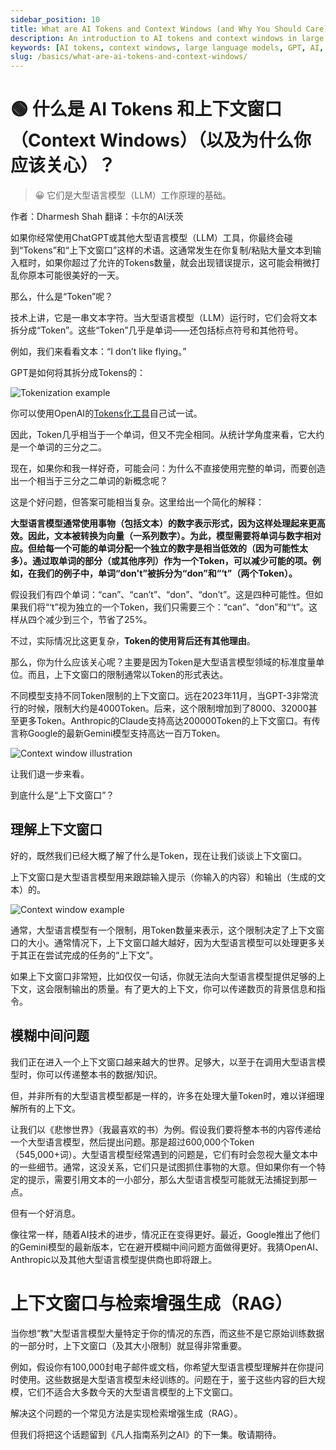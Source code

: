 ```yaml
---
sidebar_position: 10
title: What are AI Tokens and Context Windows (and Why You Should Care)?
description: An introduction to AI tokens and context windows in large language models, explaining their significance and how they impact AI performance.
keywords: [AI tokens, context windows, large language models, GPT, AI, artificial intelligence, OpenAI, language processing]
slug: /basics/what-are-ai-tokens-and-context-windows/
---
```

# 🟢 什么是 AI Tokens 和上下文窗口（Context Windows）（以及为什么你应该关心）？

> 😀 它们是大型语言模型（LLM）工作原理的基础。

作者：Dharmesh Shah
翻译：卡尔的AI沃茨

如果你经常使用ChatGPT或其他大型语言模型（LLM）工具，你最终会碰到“Tokens”和“上下文窗口”这样的术语。这通常发生在你复制/粘贴大量文本到输入框时，如果你超过了允许的Tokens数量，就会出现错误提示，这可能会稍微打乱你原本可能很美好的一天。

那么，什么是“Token”呢？

技术上讲，它是一串文本字符。当大型语言模型（LLM）运行时，它们会将文本拆分成“Token”。这些“Token”几乎是单词——还包括标点符号和其他符号。

例如，我们来看看文本：“I don’t like flying。”

GPT是如何将其拆分成Tokens的：

![Tokenization example](https://cdn.jsdelivr.net/gh/donttal/imgbed/img/637da0d52eeab2dc6b91aa81bb684666.jpg)

你可以使用OpenAI的[Tokens化工具](https://platform.openai.com/tokenizer?utm_source=simple.ai&utm_medium=referral&utm_campaign=what-are-ai-tokens-and-context-windows-and-why-should-you-care)自己试一试。

因此，Token几乎相当于一个单词，但又不完全相同。从统计学角度来看，它大约是一个单词的三分之二。

现在，如果你和我一样好奇，可能会问：为什么不直接使用完整的单词，而要创造出一个相当于三分之二单词的新概念呢？

这是个好问题，但答案可能相当复杂。这里给出一个简化的解释：

**大型语言模型通常使用事物（包括文本）的数字表示形式，因为这样处理起来更高效。因此，文本被转换为向量（一系列数字）。为此，模型需要将单词与数字相对应。但给每一个可能的单词分配一个独立的数字是相当低效的（因为可能性太多）。通过取单词的部分（或其他序列）作为一个Token，可以减少可能的项。例如，在我们的例子中，单词“don't”被拆分为“don”和“‘t”（两个Token）。**

假设我们有四个单词：“can”、“can’t”、“don”、“don’t”。这是四种可能性。但如果我们将“‘t”视为独立的一个Token，我们只需要三个：“can”、“don”和“‘t”。这样从四个减少到三个，节省了25%。

不过，实际情况比这更复杂，**Token的使用背后还有其他理由**。

那么，你为什么应该关心呢？主要是因为Token是大型语言模型领域的标准度量单位。而且，上下文窗口的限制通常以Token的形式表达。

不同模型支持不同Token限制的上下文窗口。远在2023年11月，当GPT-3非常流行的时候，限制大约是4000Token。后来，这个限制增加到了8000、32000甚至更多Token。Anthropic的Claude支持高达200000Token的上下文窗口。有传言称Google的最新Gemini模型支持高达一百万Token。

![Context window illustration](https://cdn.jsdelivr.net/gh/donttal/imgbed/img/73a40a610062d4e17372ec54c65fc03e.jpg)

让我们退一步来看。

到底什么是“上下文窗口”？

## 理解上下文窗口

好的，既然我们已经大概了解了什么是Token，现在让我们谈谈上下文窗口。

上下文窗口是大型语言模型用来跟踪输入提示（你输入的内容）和输出（生成的文本）的。

![Context window example](https://cdn.jsdelivr.net/gh/donttal/imgbed/img/a6dafd38483c9cd4d9f09b71d4dacb9c.jpg)

通常，大型语言模型有一个限制，用Token数量来表示，这个限制决定了上下文窗口的大小。通常情况下，上下文窗口越大越好，因为大型语言模型可以处理更多关于其正在尝试完成的任务的“上下文”。

如果上下文窗口非常短，比如仅仅一句话，你就无法向大型语言模型提供足够的上下文，这会限制输出的质量。有了更大的上下文，你可以传递数页的背景信息和指令。

## 模糊中间问题

我们正在进入一个上下文窗口越来越大的世界。足够大，以至于在调用大型语言模型时，你可以传递整本书的数据/知识。

但，并非所有的大型语言模型都是一样的，许多在处理大量Token时，难以详细理解所有的上下文。

让我们以《悲惨世界》（我最喜欢的书）为例。假设我们要将整本书的内容传递给一个大型语言模型，然后提出问题。那是超过600,000个Token（545,000+词）。大型语言模型经常遇到的问题是，它们有时会忽视大量文本中的一些细节。通常，这没关系，它们只是试图抓住事物的大意。但如果你有一个特定的提示，需要引用文本的一小部分，那么大型语言模型可能就无法捕捉到那一点。

但有一个好消息。

像往常一样，随着AI技术的进步，情况正在变得更好。最近，Google推出了他们的Gemini模型的最新版本，它在避开模糊中间问题方面做得更好。我猜OpenAI、Anthropic以及其他大型语言模型提供商也即将跟上。

# 上下文窗口与检索增强生成（RAG）

当你想“教”大型语言模型大量特定于你的情况的东西，而这些不是它原始训练数据的一部分时，上下文窗口（及其大小限制）就显得非常重要。

例如，假设你有100,000封电子邮件或文档，你希望大型语言模型理解并在你提问时使用。这些数据是大型语言模型未经训练的。问题在于，鉴于这些内容的巨大规模，它们不适合大多数今天的大型语言模型的上下文窗口。

解决这个问题的一个常见方法是实现检索增强生成（RAG）。

但我们将把这个话题留到《凡人指南系列之AI》的下一集。敬请期待。